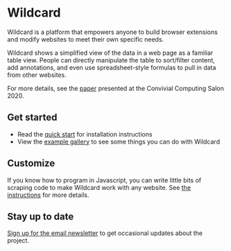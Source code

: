 # Wildcard

Wildcard is a platform that empowers anyone to build browser extensions and modify websites to meet their own specific needs.

Wildcard shows a simplified view of the data in a web page as a familiar table view. People can directly manipulate the table to sort/filter content, add annotations, and even use spreadsheet-style formulas to pull in data from other websites.

For more details, see the [paper](https://www.geoffreylitt.com/wildcard/salon2020/) presented at the Convivial Computing Salon 2020.

## Get started

* Read the [quick start](quickstart.md) for installation instructions
* View the [example gallery](examples.md) to see some things you can do with Wildcard

## Customize

If you know how to program in Javascript, you can write little bits of scraping code to make Wildcard work with any website. See [the instructions](add-scraper.md) for more details.

## Stay up to date

[Sign up for the email newsletter](https://forms.gle/mpn1Hn8Ln7dmPo6T8) to get occasional updates about the project.
